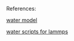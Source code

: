 References:

[water model](http://www1.lsbu.ac.uk/water/water_models.html)

[water scripts for lammps](http://www.orsi.sems.qmul.ac.uk/downloads.html)

